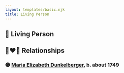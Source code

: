 ```yaml
---
layout: templates/basic.njk
title: Living Person
---
```

## 🔵 Living Person

## 👩‍❤️‍👨 Relationships

### 🟣 [Maria Elizabeth Dunkelberger](/people/6/68027592), b. about 1749
